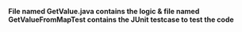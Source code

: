 **File named GetValue.java contains the logic & file named GetValueFromMapTest contains the JUnit testcase to test the code**
